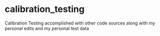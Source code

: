 # calibration_testing
Calibration Testing accomplished with other code sources along with my personal edits and my personal test data
